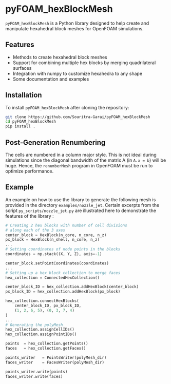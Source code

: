 # pyFOAM_hexBlockMesh

`pyFOAM_hexBlockMesh` is a Python library designed to help create and manipulate hexahedral block meshes for OpenFOAM simulations.

## Features

- Methods to create hexahedral block meshes
- Support for combining multiple hex blocks by merging quadrilateral surfaces
- Integration with numpy to customize hexahedra to any shape
- Some documentation and examples

## Installation

To install `pyFOAM_hexBlockMesh` after cloning the repository:

```bash
git clone https://github.com/Souritra-Garai/pyFOAM_hexBlockMesh
cd pyFOAM_hexBlockMesh
pip install .
```

## Post-Generation Renumbering

The cells are numbered in a column major style. This is not ideal during simulations since the diagonal bandwidth of the matrix A (in `A.x = b`) will be huge. Hence, the `renumberMesh` program in OpenFOAM must be run to optimize performance.

## Example

An example on how to use the library to generate the following mesh is provided in the directory `examples/nozzle_jet`. Certain excerpts from the script `py_scripts/nozzle_jet.py` are illustrated here to demonstrate the features of the library :

```python
# Creating 2 hex blocks with number of cell divisions
# along each of the 3 axes
center_block = HexBlock(n_core, n_core, n_z)
px_block = HexBlock(n_shell, n_core, n_z)
...
# Setting coordinates of node points in the blocks
coordinates = np.stack((X, Y, Z), axis=-1)

center_block.setPointCoordinates(coordinates)
...
# Setting up a hex block collection to merge faces
hex_collection = ConnectedHexCollection()

center_block_ID	= hex_collection.addHexBlock(center_block)
px_block_ID	= hex_collection.addHexBlock(px_block)

hex_collection.connectHexBlocks(
	center_block_ID, px_block_ID,
	(1, 2, 6, 5), (0, 3, 7, 4)
)
...
# Generating the polyMesh
hex_collection.assignCellIDs()
hex_collection.assignPointIDs()

points	= hex_collection.getPoints()
faces	= hex_collection.getFaces()

points_writer	= PointsWriter(polyMesh_dir)
faces_writer	= FacesWriter(polyMesh_dir)

points_writer.write(points)
faces_writer.write(faces)
```
